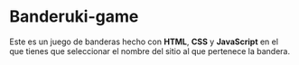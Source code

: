 # Banderuki-game

Este es un juego de banderas hecho con **HTML**, **CSS** y **JavaScript** en el que tienes que seleccionar el nombre del sitio al que pertenece la bandera.

